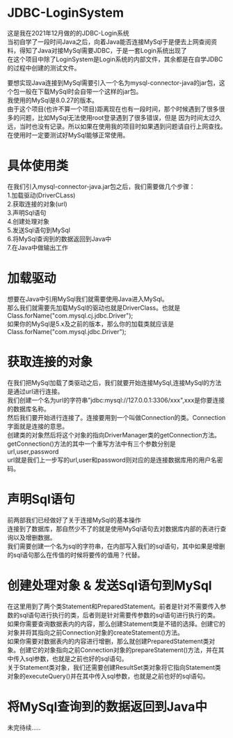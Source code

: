# JDBC-LoginSystem
这是我在2021年12月做的的JDBC-Login系统<br>
当初自学了一段时间Java之后，向着Java能否连接MySql于是便去上网查阅资料，得知了Java对接MySql需要JDBC，于是一套Login系统出现了<br>
在这个项目中除了LoginSystem是Login系统的内部文件，其余都是在自学JDBC的过程中创建的测试文件。

要想实现Java连接到MySql需要引入一个名为mysql-connector-java的jar包，这个包一般在下载MySql时会自带一个这样的jar包。<br>
我使用的MySql是8.0.27的版本。<br>
由于这个项目(也许不算一个项目)距离现在也有一段时间，那个时候遇到了很多很多的问题，比如MySql无法使用root登录遇到了很多错误，但是
因为时间太过久远，当时也没有记录。所以如果在使用我的项目时如果遇到问题请自行上网查找。在使用时一定要测试好MySql能够正常使用。

# 具体使用类
在我们引入mysql-connector-java.jar包之后，我们需要做几个步骤：<br>
1.加载驱动(DriverCLass)<br>
2.获取连接的对象(url)<br>
3.声明Sql语句<br>
4.创建处理对象<br>
5.发送Sql语句到MySql<br>
6.将MySql查询到的数据返回到Java中<br>
7.在Java中做输出工作<br>

# 加载驱动
想要在Java中引用MySql我们就需要使用Java进入MySql。<br>
那么我们就需要先加载MySql的驱动也就是DriverClass。也就是Class.forName("com.mysql.cj.jdbc.Driver");<br>
如果你的MySql是5.x及之前的版本，那么你的加载类就应该是Class.forName("com.mysql.jdbc.Driver");<br>

# 获取连接的对象
在我们把MySql加载了类驱动之后，我们就要开始连接MySql,连接MySql的方法是通过url进行连接。<br>
我们创建一个名为url的字符串"jdbc:mysql://127.0.0.1:3306/xxx",xxx是你要连接的数据库名称。<br>
然后我们要开始进行连接了。连接要用到一个叫做Connection的类。Connection字面就是连接的意思。<br>
创建类的对象然后将这个对象的指向DriverManager类的getConnection方法。<br>
getConnection()方法的其中一个重写方法中有三个参数分别是url,user,password<br>
url就是我们上一步写的url,user和password则对应的是连接数据库用的用户名密码。<br>

# 声明Sql语句
前两部我们已经做好了关于连接MySql的基本操作<br>
连接到了数据库，那自然少不了的就是使用MySql语句去对数据库内部的表进行查询以及增删数据。<br>
我们需要创建一个名为sql的字符串，在内部写入我们的sql语句，其中如果是增删的sql语句那么在传值的时候将要传的值用？代替。<br>

# 创建处理对象 & 发送Sql语句到MySql
在这里用到了两个类Statement和PreparedStatement。前者是针对不需要传入参数的sql语句进行执行的类，后者则是针对需要传参数的sql语句进行执行的类。<br>
如果你需要查询数据表内的内容，那么创建Statement类是不错的选择。创建它的对象并将其指向之前Connection对象的createStatement()方法。<br>
如果你需要对数据表内的内容进行增删，那么就创建PreparedStatement类对象。创建它的对象指向之前Connection对象的prepareStatement()方法，并在其中传入sql参数，也就是之前也好的sql语句。<br>
关于Statement类对象，我们还需要创建ResultSet类对象将它指向Statement类对象的executeQuery()并在其中传入sql参数，也就是之前也好的sql语句。<br>

# 将MySql查询到的数据返回到Java中
未完待续.....
